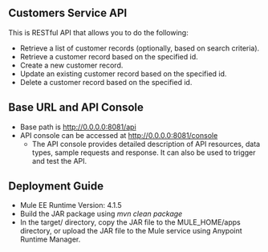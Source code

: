## Customers Service API

This is RESTful API that allows you to do the following:
* Retrieve a list of customer records (optionally, based on search criteria).
* Retrieve a customer record based on the specified id.
* Create a new customer record.
* Update an existing customer record based on the specified id.
* Delete a customer record based on the specified id.

## Base URL and API Console
* Base path is http://0.0.0.0:8081/api
* API console can be accessed at http://0.0.0.0:8081/console
  * The API console provides detailed description of API resources, data types, sample requests and response. It can also be used to trigger and test the API.

## Deployment Guide
* Mule EE Runtime Version: 4.1.5
* Build the JAR package using *mvn clean package*
* In the target/ directory, copy the JAR file to the MULE_HOME/apps directory, or upload the JAR file to the Mule service using Anypoint Runtime Manager.
